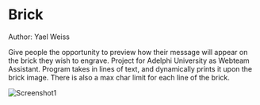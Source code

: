 # Brick
Author: Yael Weiss

 Give people the opportunity to preview how their message will appear on the brick they wish to engrave. Project for Adelphi University as Webteam Assistant.
 Program takes in lines of text, and dynamically prints it upon the brick image. There is also a max char limit for each line of the brick.
 
![Screenshot1](https://user-images.githubusercontent.com/55844382/98987514-47ca6a00-24f4-11eb-934e-6f6dac33770d.png)
